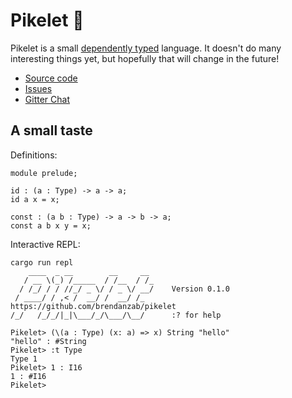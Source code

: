 # Pikelet 🥞

Pikelet is a small [dependently typed][dependent-type-wikipedia] language. It
doesn't do many interesting things yet, but hopefully that will change in the future!

- [Source code](https://github.com/brendanzab/pikelet)
- [Issues](https://github.com/brendanzab/pikelet/issues)
- [Gitter Chat](https://gitter.im/pikelet-lang/Lobby)

[dependent-type-wikipedia]: https://en.wikipedia.org/wiki/Dependent_type

## A small taste

Definitions:

```
module prelude;

id : (a : Type) -> a -> a;
id a x = x;

const : (a b : Type) -> a -> b -> a;
const a b x y = x;
```

Interactive REPL:

```
cargo run repl
    ____  _ __        __     __
   / __ \(_) /_____  / /__  / /_
  / /_/ / / //_/ _ \/ / _ \/ __/    Version 0.1.0
 / ____/ / ,< /  __/ /  __/ /_      https://github.com/brendanzab/pikelet
/_/   /_/_/|_|\___/_/\___/\__/      :? for help

Pikelet> (\(a : Type) (x: a) => x) String "hello"
"hello" : #String
Pikelet> :t Type
Type 1
Pikelet> 1 : I16
1 : #I16
Pikelet>
```
